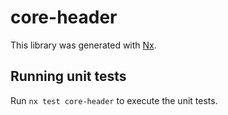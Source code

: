 # core-header

This library was generated with [Nx](https://nx.dev).

## Running unit tests

Run `nx test core-header` to execute the unit tests.
